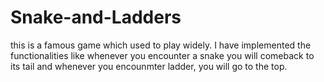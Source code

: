 # Snake-and-Ladders
this is a famous game which used to play widely.
I have implemented the functionalities like whenever you encounter a snake you will comeback to its tail and whenever you encounmter ladder, you will go to the top.
